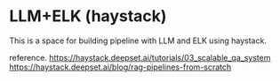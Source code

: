 # LLM+ELK (haystack)
This is a space for building pipeline with LLM and ELK using haystack.

reference.
https://haystack.deepset.ai/tutorials/03_scalable_qa_system
https://haystack.deepset.ai/blog/rag-pipelines-from-scratch

